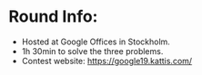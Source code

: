 # Round Info:
- Hosted at Google Offices in Stockholm.
- 1h 30min to solve the three problems.
- Contest website: https://google19.kattis.com/